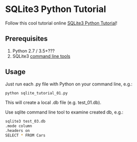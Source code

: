 # SQLite3 Python Tutorial

Follow this cool tutorial online [SQLite3 Python Tutorial][1]!

[1]: http://zetcode.com/db/sqlitepythontutorial/

## Prerequisites
1. Python 2.7 / 3.5+???
3. SQLite3 [command line tools][2]

[2]: https://sqlite.org/download.html

## Usage
Just run each .py file with Python on your command line, e.g.:

```bash
python sqlite_tutorial_01.py
```
This will create a local .db file (e.g. test_01.db).

Use sqlite command line tool to examine created db, e.g.:

```bash
sqlite3 test_03.db
.mode column
.headers on
SELECT * FROM Cars
```
